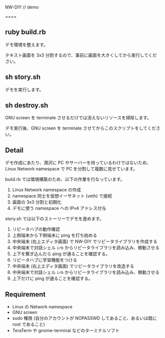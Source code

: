 NW-DIY // demo

====

## ruby build.rb

デモ環境を整えます。

テキスト画面を 3x3 分割するので、事前に画面を大きくしてから実行してください。

## sh story.sh

デモを実行します。

## sh destroy.sh

GNU screen を terminate させるだけでは消えないリソースを掃除します。

デモ実行後、GNU screen を terminate させてからこのスクリプトをしてください。

## Detail

デモ作成にあたり、潤沢に PC やサーバーを持っているわけではないため、
Linux Network namespace で PC を分割して複数に見せています。

build.rb では環境構築のため、以下の作業を行なっています。

1. Linux Network namespace の作成
2. namespace 同士を仮想イーサネット (veth) で接続
3. 画面の 3x3 分割と初期化
4. デモに使う namespace への IPv4 アドレス付与

story.sh では以下のストーリーでデモを進めます。

1. リピータハブの動作確認
  1. 上側端末から下側端末に ping を打ち始める
  2. 中央端末 (右上エディタ画面) で NW-DIY でリピータライブラリを作成する
  3. 中央端末で対話シェル `irb` からリピータライブラリを読み込み、稼動させる
  4. 上下を繋ぎ込んだら ping が通ることを確認する。
2. リピータハブに学習機能をつける
  5. 中央端末 (右上エディタ画面) でリピータライブラリを改造する
  6. 中央端末で対話シェル `irb` からリピータライブラリを読み込み、稼動させる
  7. 上下だけに ping が通ることを確認する。

## Requirement

* Linux の Network namespace
* GNU screen
* sudo 権限 (自分のアカウントが NOPASSWD してあること、あるいは既に root であること)
* TeraTerm や gnome-terminal などのターミナルソフト
